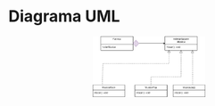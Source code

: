 

# Diagrama UML
<p align="center">
      <img src="https://raw.githubusercontent.com/heyanaleal/Bertoti/main/PadroesDeProjetos/diagramaPadroesdeProjetos.drawio-final.png" width="40%" height="50%">
<p align="center">

